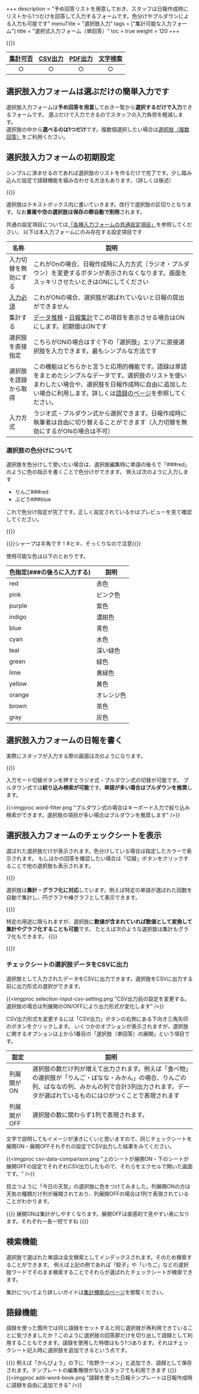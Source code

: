 +++
description = "予め回答リストを用意しておき、スタッフは日報作成時にリストから1つだけを回答して入力するフォームです。色分けやプルダウンによる入力も可能です"
menuTitle = "選択肢入力"
tags = ["集計可能な入力フォーム"]
title = "選択式入力フォーム（単回答）"
toc = true
weight = 120
+++

{{<icatch filename="eye-catch" msg="選ぶだけの簡単 入力方式。集計も可" title="選択肢入力フォームを含んだ日報テンプレート" desc="選択肢入力フォームは選ぶだけで入力ができる非常に利便性の高い入力方式です。" fontsize="30px" alice="here" >}}

|[集計可否](/report/analytics/)|[CSV出力](/report/analytics/csv/)|[PDF出力](/report/read/pdf/)|[文字検索](/report/read/list/)|
|:---:|:---:|:---:|:---:|
|○|○|○|○|

## 選択肢入力フォームは選ぶだけの簡単入力です

選択肢入力フォームは**予め回答を用意**しておき一覧から**選択するだけで入力**できるフォームです。
選ぶだけで入力できるのでスタッフの入力負担を軽減します。  
選択肢の中から**選べるのは1つだけ**です。複数個選択したい場合は[選択肢（複数回答）](/org/groupsetting/template/select2/)をご利用ください。

## 選択肢入力フォームの初期設定

シンプルに済ませるのであれば選択肢のリストを作るだけで完了です。少し踏み込んだ設定で語録機能を組み合わせる方法もあります。（詳しくは後述）

{{<appscreen filename="report-template-edit" title="選択肢入力フォームのみで構成されたチェックシートのサンプル。このテンプレートを使って実際の入力画面や表示画面を確認していきましょう"  >}}

選択肢はテキストボックス内に書いていきます。改行で選択肢の区切りとなります。なお**重複や空の選択肢は保存の際自動で削除**されます。

共通の設定項目については[「各種入力フォームの共通設定項目」]((/org/groupsetting/template/make/#common_setting))を参照してください。
以下は本入力フォームにのみ存在する設定項目です

|名称|説明|
|---|---|
|入力切替を無効にする|これがOnの場合、日報作成時に入力方式（ラジオ・プルダウン）を変更するボタンが表示されなくなります。画面をスッキリさせたいときはONにしてください|
|[入力必須](/blog/required/)|これがONの場合、選択肢が選ばれていないと日報の提出ができません|
|集計する|[データ推移](/report/analytics/list/)・[日報集計](/report/analytics/transition/)でこの項目を表示させる場合はONにします。初期値はONです|
|選択肢を直接指定|こちらがONの場合はすぐ下の「選択肢」エリアに直接選択肢を入力できます。最もシンプルな方法です|
|選択肢を語録から取得|この機能はどちらかと言うと応用的機能です。語録は単語をまとめたシンプルなデータです。選択肢のリストを使いまわしたい場合や、選択肢を日報作成時に自由に追加したい場合に利用します。詳しくは[語録のページ](/org/group2/goroku/)を参照してください。|
|入力方式|ラジオ式・プルダウン式から選択できます。日報作成時に執筆者は自由に切り替えることができます（入力切替を無効にするがONの場合は不可）|

### 選択肢の色分けについて

選択肢を色分けして使いたい場合は、選択肢編集時に単語の後ろで「###red」のように色の指示を書くことで色分けができます。
例えば次のように入力します

- りんご###red
- ぶどう###blue

これで色分け指定が完了です。正しく設定されているかはプレビューを見て確認してください。

{{<icatch filename="word-color-coding" msg="色分けした例です 視認性も向上！？" title="選択肢の単語を色分けで表示する" desc="色分けの指定を行うことで選択肢の識別がしやすくなります" fontsize="30px" alice="shield" >}}

{{<alice pos="right" icon="here">}}シャープは半角です！#と＃、そっくりなので注意{{</alice>}}

使用可能な色は以下のとおりです。

|色指定(###の後ろに入力する)|説明|
|---|---|
|red|赤色|
|pink|ピンク色|
|purple|紫色|
|indigo|濃紺色|
|blue|青色|
|cyan|水色|
|teal|深い緑色|
|green|緑色|
|lime|黄緑色|
|yellow|黄色|
|orange|オレンジ色|
|brown|茶色|
|gray|灰色|

## 選択肢入力フォームの日報を書く

実際にスタッフが入力する際の画面は次のようになります。

{{<appscreen filename="selection-input" title="選択肢入力フォームで構成されたチェックシートの入力画面。それぞれの設定が適切に反映されている事がわかります"  >}}

入力モード切替ボタンを押すとラジオ式・プルダウン式の切替が可能です。
プルダウン式では**絞り込み検索が可能**です。**単語が多い場合はプルダウンを推奨**します。

{{<imgproc word-filter.png "プルダウン式の場合はキーボード入力で絞り込み検索ができます。選択肢の項目が多い場合はプルダウンを推奨します" />}}

## 選択肢入力フォームのチェックシートを表示

選ばれた選択肢だけが表示されます。色分けしている場合は指定したカラーで表示されます。
もしほかの回答を確認したい場合は「切替」ボタンをクリックすることで他の選択肢も表示されます。

{{<appscreen filename="post" title="選択肢入力フォームで構成されたチェックシートの受信画面"  >}}

選択肢は**集計・グラフ化に対応**しています。例えば特定の単語が選ばれた回数を自動で集計し、円グラフや棒グラフとして表示できます。

{{<appscreen filename="pie-charts" title="単語の出現回数をカウントして円グラフを生成する"  >}}

特定の用途に限られますが、選択肢に**数値が含まれていれば数値として変換して集計やグラフ化することも可能**です。
たとえば次のような選択肢は集計もグラフ化もできます。
{{<appscreen filename="num-select"  title="選択肢は単語ですが数値に置き換えてグラフ化することも可能です"   >}}

{{<appscreen filename="charts" title="選択肢を数値へ変換して折れ線グラフを作成"  >}}

### チェックシートの選択肢データをCSVに出力

選択肢として入力されたデータをCSVに出力できます。選択肢をCSVに出力する前に出力形式の選択ができます。

{{<imgproc selection-input-csv-setting.png "CSV出力前の設定を変更する。選択肢の場合は列展開のON/OFFにより出力形式が変化します" />}}

CSV出力形式を変更するには「CSV出力」ボタンの右側にある下向き三角矢印のボタンをクリックします。
いくつかのオプションが表示されますが、選択肢に関するオプションは上から1番目の「選択肢（単回答）の展開」という項目です。

|設定|説明|
|---|---|
|列展開がON|選択肢の数だけ列が増えて出力されます。例えば「食べ物」の選択肢が「りんご・ばなな・みかん」の場合、りんごの列、ばななの列、みかんの列で合計3列出力されます。データが選ばれているものには○がつくことで表現されます|
|列展開がOFF|選択肢の数に関わらず1列で表現されます。|

文字で説明してもイメージが湧きにくいと思いますので、同じチェックシートを展開ON・展開OFFそれぞれの設定でCSV出力した結果をみてください。

{{<imgproc csv-data-comparison.png "上のシートが展開ON・下のシートが展開OFFの設定でそれぞれCSV出力したもので、それらをエクセルで開いた画面です。" />}}

目立つように「今日の天気」の選択肢に色をつけてみました。列展開ONの方は天気の種類だけ列が展開されており、列展開OFFの場合は1列で表現されていることがわかります。

{{<alice pos="right" icon="pc">}}
展開ONは集計がしやすくなります。展開OFFは直感的で見やすい表になります。それぞれ一長一短ですね
{{</alice>}}

## 検索機能

選択肢で選ばれた単語は全文検索としてインデックスされます。そのため検索することができます。
例えば上記の例であれば「餃子」や「いちご」などの選択肢ワードでそのまま検索することでそれらが選ばれたチェックシートが検索できます。

集計についてより詳しいガイドは[集計機能のページ](/report/analytics/transition/)を御覧ください。

## 語録機能

語録を使った箇所では同じ語録をセットすると同じ選択肢が再利用できていることに気づきましたか？このように選択肢の回答郡だけを切り出して語録として利用することもできます。語録を使用した特徴はもう1つあります。それはチェックシート記入時に選択肢を追加できるという点です。

{{<alice pos="right" icon="ok">}}
例えば「かんぴょう」の下に「佐野ラーメン」と追加でき、語録として保存されます。テンプレートの編集権限がないスタッフでも利用できます
{{</alice>}}
{{<imgproc add-word-book.png "語録を使った日報テンプレートは日報作成時に語録を自由に追加できる" />}}

